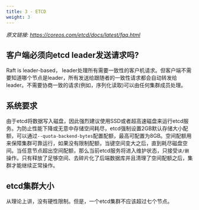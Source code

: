 ```yaml
---
title: 3 - ETCD
weight: 3
---
```


_原文链接: https://coreos.com/etcd/docs/latest/faq.html_

## 客户端必须向etcd leader发送请求吗?

Raft is leader-based， leader处理所有需要一致性的客户机请求。但客户端不需要知道哪个节点是leader，所有发送给跟随者的一致性请求都会自动转发给leader。不需要协商一致的请求(例如，序列化读取)可以由任何集群成员处理。

## 系统要求

由于etcd将数据写入磁盘，因此强烈建议使用SSD或者超高速磁盘来运行etcd服务。为防止性能下降或无意中存储空间耗尽，etcd强制设置2GB默认存储大小配额，可以通过`--quota-backend-bytes`配置配额，最高可配置为8GB。空间配额用来保障集群可靠运行，如果没有限制配额，当键空间变大之后，直到耗尽磁盘空间。当任意节点超出空间配额，那么当前etcd服务将进入维护状态，只接受`读/删`操作。只有释放了足够空间、去碎片化了后端数据库并且清理了空间配额之后，集群才能继续正常操作。

## etcd集群大小

从理论上讲，没有硬性限制。但是，一个etcd集群不应该超过七个节点。
